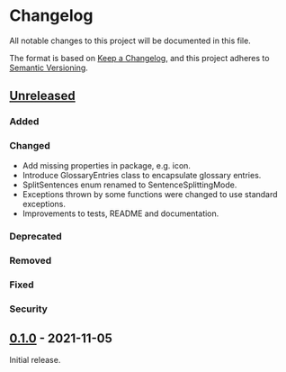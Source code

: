 # Changelog
All notable changes to this project will be documented in this file.

The format is based on [Keep a Changelog](https://keepachangelog.com/en/1.0.0/),
and this project adheres to [Semantic Versioning](https://semver.org/spec/v2.0.0.html).


## [Unreleased]
### Added
### Changed
- Add missing properties in package, e.g. icon.
- Introduce GlossaryEntries class to encapsulate glossary entries.
- SplitSentences enum renamed to SentenceSplittingMode.
- Exceptions thrown by some functions were changed to use standard exceptions.
- Improvements to tests, README and documentation.
### Deprecated
### Removed
### Fixed
### Security


## [0.1.0] - 2021-11-05
Initial release.


[Unreleased]: https://github.com/DeepLcom/deepl-dotnet/compare/v0.1.0...HEAD
[0.1.0]: https://github.com/DeepLcom/deepl-dotnet/releases/tag/v0.1.0
